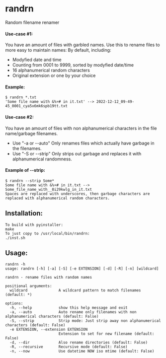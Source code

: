 # randrn
Random filename renamer
#### Use-case #1:
You have an amount of files with garbled names. Use this to rename files to more easy to maintain names:
By default, including:
- Modyfied date and time
- Counting from 0001 to 9999, sorted by modyfied date/time
- 16 alphanumerical random characters
- Original extension or one by your choice

#### Example:
```
$ randrn *.txt
'Some file name with &%¤# in it.txt' --> 2022-12-12_09-49-45_0001_cya5x6mk6spb19tt.txt
```
#### Use-case #2:
You have an amount of files with non alphanumerical characters in the file name/garbage filenames.
- Use "-a or --auto" Only renames files which actually have garbage in the filenames.
- Use "-S or --strip" Only strips out garbage and replaces it with alphanumerical randomness.

#### Example of --strip:
```
$ randrn --strip Some*
Some file name with &%¤# in it.txt --> Some_file_name_with__0i29kwlg_in_it.txt
Spaces are replaced with underscores, then garbage characters are replaced with alphanumerical random characters.
```
## Installation:
```
To build with pyinstaller:
make
To just copy to /usr/local/bin/randrn:
./inst.sh
```
## Usage:
```
randrn -h
usage: randrn [-h] [-a] [-S] [-e EXTENSION] [-d] [-R] [-n] [wildcard]

randrn - rename files with random names

positional arguments:
  wildcard              A wildcard pattern to match filenames (default: *)

options:
  -h, --help            show this help message and exit
  -a, --auto            Auto rename only filenames with non alphanumerical characters (default: False)
  -S, --strip           Strip mode: Just strip away non alphanumerical characters (default: False)
  -e EXTENSION, --extension EXTENSION
                        Extension to set for new filename (default: False)
  -d, --dir             Also rename directories (default: False)
  -R, --recursive       Recursive mode (default: False)
  -n, --now             Use datetime NOW iso mtime (default: False)
```